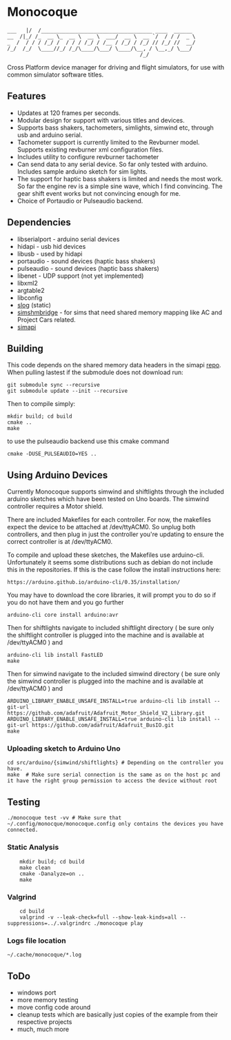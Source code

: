 # Monocoque
```
___   |/  /____________________________________ ____  ______ 
__  /|_/ /_  __ \_  __ \  __ \  ___/  __ \  __ `/  / / /  _ \
_  /  / / / /_/ /  / / / /_/ / /__ / /_/ / /_/ // /_/ //  __/
/_/  /_/  \____//_/ /_/\____/\___/ \____/\__, / \__,_/ \___/ 
                                           /_/
```
Cross Platform device manager for driving and flight simulators, for use with common simulator software titles.

## Features
- Updates at 120 frames per seconds.
- Modular design for support with various titles and devices.
- Supports bass shakers, tachometers, simlights, simwind etc, through usb and arduino serial.
- Tachometer support is currently  limited to the Revburner model. Supports existing revburner xml configuration files.
- Includes utility to configure revburner tachometer
- Can send data to any serial device. So far only tested with arduino. Includes sample arduino sketch for sim lights.
- The support for haptic bass shakers is limited and needs the most work. So far the engine rev is a simple sine wave, which I find convincing. The gear shift event works but not convincing enough for me.
- Choice of Portaudio or Pulseaudio backend.

## Dependencies
- libserialport - arduino serial devices
- hidapi - usb hid devices
- libusb - used by hidapi
- portaudio - sound devices (haptic bass shakers)
- pulseaudio - sound devices (haptic bass shakers)
- libenet - UDP support (not yet implemented)
- libxml2
- argtable2
- libconfig
- [slog](https://github.com/kala13x/slog) (static)
- [simshmbridge](https://github.com/spacefreak18/simshmbridge) - for sims that need shared memory mapping like AC and Project Cars related.
- [simapi](https://github.com/spacefreak18/simapi)

## Building
This code depends on the shared memory data headers in the simapi [repo](https://github.com/spacefreak18/simapi). When pulling lastest if the submodule does not download run:
```
git submodule sync --recursive
git submodule update --init --recursive
```

Then to compile simply:
```
mkdir build; cd build
cmake ..
make
```

to use the pulseaudio backend use this cmake command
```
cmake -DUSE_PULSEAUDIO=YES ..
```

## Using Arduino Devices

Currently Monocoque supports simwind and shiftlights through the included arduino sketches which have been tested on Uno boards. The simwind controller requires a Motor shield.

There are included Makefiles for each controller. For now, the makefiles expect the device to be attached at /dev/ttyACM0. So unplug both controllers, and then plug in just the
controller you're updating to ensure the correct controller is at /dev/ttyACM0.

To compile and upload these sketches, the Makefiles use arduino-cli. Unfortunately it seems some distributions such as debian do not include this in the repositories. If this is
the case follow the install instructions here:
```
https://arduino.github.io/arduino-cli/0.35/installation/
```
You may have to download the core libraries, it will prompt you to do so if you do not have them and you go further
```
arduino-cli core install arduino:avr
```
Then for shiftlights navigate to included shiftlight directory ( be sure only the shiftlight controller is plugged into the machine and is available at /dev/ttyACM0 ) and

```
arduino-cli lib install FastLED
make
```
Then for simwind navigate to the included simwind directory ( be sure only the simwind controller is plugged into the machine and is available at /dev/ttyACM0 ) and
```
ARDUINO_LIBRARY_ENABLE_UNSAFE_INSTALL=true arduino-cli lib install --git-url https://github.com/adafruit/Adafruit_Motor_Shield_V2_Library.git
ARDUINO_LIBRARY_ENABLE_UNSAFE_INSTALL=true arduino-cli lib install --git-url https://github.com/adafruit/Adafruit_BusIO.git
make
```

### Uploading sketch to Arduino Uno
```
cd src/arduino/{simwind/shiftlights} # Depending on the controller you have.
make  # Make sure serial connection is the same as on the host pc and it have the right group permission to access the device without root
```

## Testing
```
./monocoque test -vv # Make sure that ~/.config/monocque/monocoque.config only contains the devices you have connected.
```

### Static Analysis
```
    mkdir build; cd build
    make clean
    cmake -Danalyze=on ..
    make
```
### Valgrind
```
    cd build
    valgrind -v --leak-check=full --show-leak-kinds=all --suppressions=../.valgrindrc ./monocoque play
```

### Logs file location
`~/.cache/monocoque/*.log`

## ToDo
 - windows port
 - more memory testing
 - move config code around
 - cleanup tests which are basically just copies of the example from their respective projects
 - much, much more
